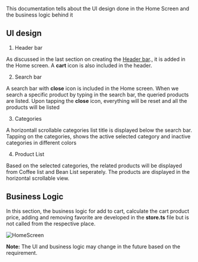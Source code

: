 This documentation tells about the UI design done in the Home Screen and the business logic behind it

## UI design

1. Header bar

As discussed in the last section on creating the [Header bar](./EnvironmentSetup.md)., it is added in the Home screen. A **cart** icon is also included in the header.

2. Search bar

A search bar with **close** icon is included in the Home screen. When we search a specific product by typing in the search bar, the queried products are listed. Upon tapping the **close** icon, everything will be reset and all the products will be listed

3. Categories

A horizontall scrollable categories list title is displayed below the search bar. Tapping on the categories, shows the active selected category and inactive categories in different colors

4. Product List

Based on the selected categories, the related products will be displayed from Coffee list and Bean List seperately. The products are displayed in the horizontal scrollable view.

## Business Logic

In this section, the business logic for add to cart, calculate the cart product price, adding and removing favorite are developed in the **store.ts** file but is not called from the respective place.

![HomeScreen](https://github.com/sarguru1981/Coffee_Xpress/assets/4471129/235e33cd-2dbd-40d0-8857-9928aee8e3b1)

**Note:** The UI and business logic may change in the future based on the requirement.
